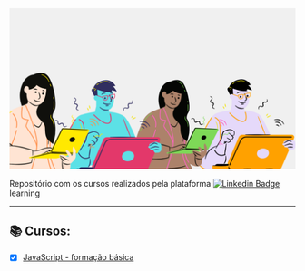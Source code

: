 ![linkedin-learning](./assets/linkedin-learning.png)

Repositório com os cursos realizados pela plataforma [![Linkedin Badge](https://img.shields.io/badge/-LinkedIn-blue?style=flat-square&logo=Linkedin&logoColor=white&link=https://www.linkedin.com/in/leticiacamposs/)](https://www.linkedin.com/in/leticiacamposs/)
 learning

---

## 📚 Cursos:

- [x] [JavaScript - formação básica](./javascript-formacao-basica)